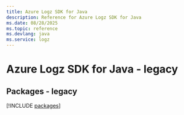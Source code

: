 ```yaml
---
title: Azure Logz SDK for Java
description: Reference for Azure Logz SDK for Java
ms.date: 08/28/2025
ms.topic: reference
ms.devlang: java
ms.service: logz
---
```

# Azure Logz SDK for Java - legacy
## Packages - legacy
[!INCLUDE [packages](logz-index.md)]